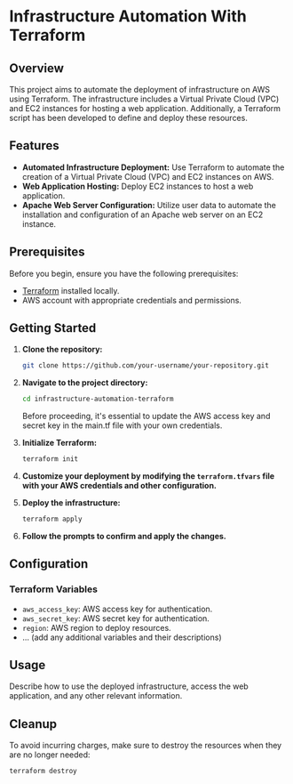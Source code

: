 # Infrastructure Automation With Terraform

## Overview

This project aims to automate the deployment of infrastructure on AWS using Terraform. The infrastructure includes a Virtual Private Cloud (VPC) and EC2 instances for hosting a web application. Additionally, a Terraform script has been developed to define and deploy these resources.

## Features

- **Automated Infrastructure Deployment:** Use Terraform to automate the creation of a Virtual Private Cloud (VPC) and EC2 instances on AWS.
- **Web Application Hosting:** Deploy EC2 instances to host a web application.
- **Apache Web Server Configuration:** Utilize user data to automate the installation and configuration of an Apache web server on an EC2 instance.

## Prerequisites

Before you begin, ensure you have the following prerequisites:

- [Terraform](https://www.terraform.io/downloads.html) installed locally.
- AWS account with appropriate credentials and permissions.

## Getting Started

1. **Clone the repository:**

    ```bash
    git clone https://github.com/your-username/your-repository.git
    ```

2. **Navigate to the project directory:**

    ```bash
    cd infrastructure-automation-terraform
    ```
    Before proceeding, it's essential to update the AWS access key and secret key in the main.tf file with your own credentials.

3. **Initialize Terraform:**

    ```bash
    terraform init
    ```

4. **Customize your deployment by modifying the `terraform.tfvars` file with your AWS credentials and other configuration.**

5. **Deploy the infrastructure:**

    ```bash
    terraform apply
    ```

6. **Follow the prompts to confirm and apply the changes.**

## Configuration

### Terraform Variables

- `aws_access_key`: AWS access key for authentication.
- `aws_secret_key`: AWS secret key for authentication.
- `region`: AWS region to deploy resources.
- ... (add any additional variables and their descriptions)

## Usage

Describe how to use the deployed infrastructure, access the web application, and any other relevant information.

## Cleanup

To avoid incurring charges, make sure to destroy the resources when they are no longer needed:

```bash
terraform destroy
